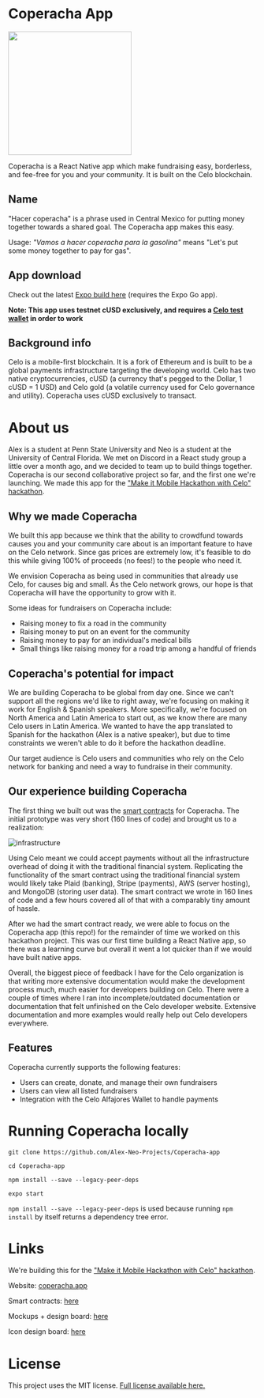 # Coperacha App   
<img src="https://user-images.githubusercontent.com/7016669/113189335-18a96080-9229-11eb-99a8-db58f03a6f94.png" width="250" height="250">

Coperacha is a React Native app which make fundraising easy, borderless, and fee-free for you and your community. It is built on the Celo blockchain. 

## Name

"Hacer coperacha" is a phrase used in Central Mexico for putting money together towards a shared goal. The Coperacha app makes this easy.

Usage: *"Vamos a hacer coperacha para la gasolina"* means "Let's put some money together to pay for gas". 

## App download

Check out the latest [Expo build here](https://expo.io/@alex243/projects/coperacha) (requires the Expo Go app). 

**Note: This app uses testnet cUSD exclusively, and requires a [Celo test wallet](https://celo.org/developers/wallet) in order to work** 

## Background info 
Celo is a mobile-first blockchain. It is a fork of Ethereum and is built to be a global payments infrastructure targeting the developing world. Celo has two native cryptocurrencies, cUSD (a currency that's pegged to the Dollar, 1 cUSD = 1 USD) and Celo gold (a volatile currency used for Celo governance and utility). Coperacha uses cUSD exclusively to transact. 

# About us

Alex is a student at Penn State University and Neo is a student at the University of Central Florida. We met on Discord in a React study group a little over a month ago, and we decided to team up to build things together. Coperacha is our second collaborative project so far, and the first one we're launching. We made this app for the ["Make it Mobile Hackathon with Celo" hackathon](https://gitcoin.co/issue/celo-org/gitcoin/8/100024939). 

## Why we made Coperacha 

We built this app because we think that the ability to crowdfund towards causes you and your community care about is an important feature to have on the Celo network. Since gas prices are extremely low, it's feasible to do this while giving 100% of proceeds (no fees!) to the people who need it. 

We envision Coperacha as being used in communities that already use Celo, for causes big and small. As the Celo network grows, our hope is that Coperacha will have the opportunity to grow with it. 

Some ideas for fundraisers on Coperacha include: 
 - Raising money to fix a road in the community 
 - Raising money to put on an event for the community
 - Raising money to pay for an individual's medical bills
 - Small things like raising money for a road trip among a handful of friends

## Coperacha's potential for impact

We are building Coperacha to be global from day one. Since we can't support all the regions we'd like to right away, we're focusing on making it work for English & Spanish speakers. More specifically, we're focused on North America and Latin America to start out, as we know there are many Celo users in Latin America. We wanted to have the app translated to Spanish for the hackathon (Alex is a native speaker), but due to time constraints we weren't able to do it before the hackathon deadline. 

Our target audience is Celo users and communities who rely on the Celo network for banking and need a way to fundraise in their community. 

## Our experience building Coperacha

The first thing we built out was the [smart contracts](https://github.com/Alex-Neo-Projects/Coperacha-contracts) for Coperacha. The initial prototype was very short (160 lines of code) and brought us to a realization: 

![infrastructure](https://i.imgur.com/3PqEjaF.png)

Using Celo meant we could accept payments without all the infrastructure overhead of doing it with the traditional financial system. Replicating the functionality of the smart contract using the traditional financial system would likely take Plaid (banking), Stripe (payments), AWS (server hosting), and MongoDB (storing user data). The smart contract we wrote in 160 lines of code and a few hours covered all of that with a comparably tiny amount of hassle. 

After we had the smart contract ready, we were able to focus on the Coperacha app (this repo!) for the remainder of time we worked on this hackathon project. This was our first time building a React Native app, so there was a learning curve but overall it went a lot quicker than if we would have built native apps. 

Overall, the biggest piece of feedback I have for the Celo organization is that writing more extensive documentation would make the development process much, much easier for developers building on Celo. There were a couple of times where I ran into incomplete/outdated documentation or documentation that felt unfinished on the Celo developer website. Extensive documentation and more examples would really help out Celo developers everywhere. 

## Features

Coperacha currently supports the following features: 

- Users can create, donate, and manage their own fundraisers 
- Users can view all listed fundraisers
- Integration with the Celo Alfajores Wallet to handle payments

# Running Coperacha locally

```
git clone https://github.com/Alex-Neo-Projects/Coperacha-app

cd Coperacha-app

npm install --save --legacy-peer-deps

expo start
```

``npm install --save --legacy-peer-deps`` is used because running ``npm install`` by itself returns a dependency tree error. 

# Links

We're building this for the ["Make it Mobile Hackathon with Celo" hackathon](https://gitcoin.co/issue/celo-org/gitcoin/8/100024939). 

Website: [coperacha.app](https://www.coperacha.app)

Smart contracts: [here](https://github.com/Alex-Neo-Projects/Coperacha-contracts)

Mockups + design board: [here](https://whimsical.com/coperacha-ExoT2t7gobgXMG3Vpv5RxD)

Icon design board: [here](https://www.figma.com/file/tbGJBHQ2sXIGS71g7Rv4If/Coperacha-Icons?node-id=18%3A152)

# License

This project uses the MIT license. [Full license available here.](https://github.com/Alex-Neo-Projects/Coperacha-app/blob/master/LICENSE)
